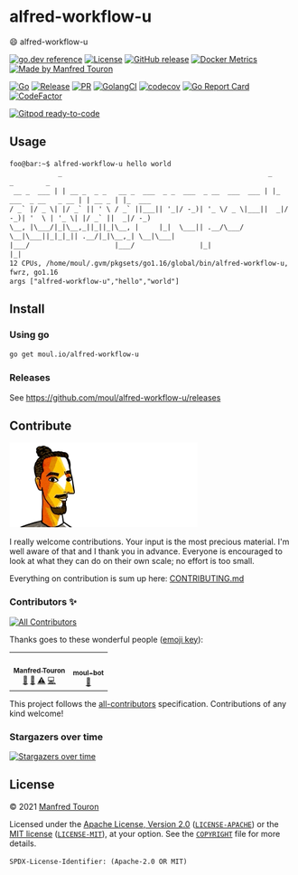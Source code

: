 # alfred-workflow-u

:smile: alfred-workflow-u

[![go.dev reference](https://img.shields.io/badge/go.dev-reference-007d9c?logo=go&logoColor=white)](https://pkg.go.dev/moul.io/alfred-workflow-u)
[![License](https://img.shields.io/badge/license-Apache--2.0%20%2F%20MIT-%2397ca00.svg)](https://github.com/moul/alfred-workflow-u/blob/master/COPYRIGHT)
[![GitHub release](https://img.shields.io/github/release/moul/alfred-workflow-u.svg)](https://github.com/moul/alfred-workflow-u/releases)
[![Docker Metrics](https://images.microbadger.com/badges/image/moul/alfred-workflow-u.svg)](https://microbadger.com/images/moul/alfred-workflow-u)
[![Made by Manfred Touron](https://img.shields.io/badge/made%20by-Manfred%20Touron-blue.svg?style=flat)](https://manfred.life/)

[![Go](https://github.com/moul/alfred-workflow-u/workflows/Go/badge.svg)](https://github.com/moul/alfred-workflow-u/actions?query=workflow%3AGo)
[![Release](https://github.com/moul/alfred-workflow-u/workflows/Release/badge.svg)](https://github.com/moul/alfred-workflow-u/actions?query=workflow%3ARelease)
[![PR](https://github.com/moul/alfred-workflow-u/workflows/PR/badge.svg)](https://github.com/moul/alfred-workflow-u/actions?query=workflow%3APR)
[![GolangCI](https://golangci.com/badges/github.com/moul/alfred-workflow-u.svg)](https://golangci.com/r/github.com/moul/alfred-workflow-u)
[![codecov](https://codecov.io/gh/moul/alfred-workflow-u/branch/master/graph/badge.svg)](https://codecov.io/gh/moul/alfred-workflow-u)
[![Go Report Card](https://goreportcard.com/badge/moul.io/alfred-workflow-u)](https://goreportcard.com/report/moul.io/alfred-workflow-u)
[![CodeFactor](https://www.codefactor.io/repository/github/moul/alfred-workflow-u/badge)](https://www.codefactor.io/repository/github/moul/alfred-workflow-u)

[![Gitpod ready-to-code](https://img.shields.io/badge/Gitpod-ready--to--code-blue?logo=gitpod)](https://gitpod.io/#https://github.com/moul/alfred-workflow-u)

## Usage

[embedmd]:# (.tmp/usage.txt console)
```console
foo@bar:~$ alfred-workflow-u hello world
            _                                                   _                      _        _
 __ _  ___ | | __ _  _ _   __ _  ___  _ _  ___  _ __  ___  ___ | |_  ___  _ __   _ __ | | __ _ | |_  ___
/ _` |/ _ \| |/ _` || ' \ / _` ||___|| '_|/ -_)| '_ \/ _ \|___||  _|/ -_)| '  \ | '_ \| |/ _` ||  _|/ -_)
\__, |\___/|_|\__,_||_||_|\__, |     |_|  \___|| .__/\___/      \__|\___||_|_|_|| .__/|_|\__,_| \__|\___|
|___/                     |___/                |_|                              |_|
12 CPUs, /home/moul/.gvm/pkgsets/go1.16/global/bin/alfred-workflow-u, fwrz, go1.16
args ["alfred-workflow-u","hello","world"]
```

## Install

### Using go

```sh
go get moul.io/alfred-workflow-u
```

### Releases

See https://github.com/moul/alfred-workflow-u/releases

## Contribute

![Contribute <3](https://raw.githubusercontent.com/moul/moul/master/contribute.gif)

I really welcome contributions.
Your input is the most precious material.
I'm well aware of that and I thank you in advance.
Everyone is encouraged to look at what they can do on their own scale;
no effort is too small.

Everything on contribution is sum up here: [CONTRIBUTING.md](./CONTRIBUTING.md)

### Contributors ✨

<!-- ALL-CONTRIBUTORS-BADGE:START - Do not remove or modify this section -->
[![All Contributors](https://img.shields.io/badge/all_contributors-2-orange.svg)](#contributors)
<!-- ALL-CONTRIBUTORS-BADGE:END -->

Thanks goes to these wonderful people ([emoji key](https://allcontributors.org/docs/en/emoji-key)):

<!-- ALL-CONTRIBUTORS-LIST:START - Do not remove or modify this section -->
<!-- prettier-ignore-start -->
<!-- markdownlint-disable -->
<table>
  <tr>
    <td align="center"><a href="http://manfred.life"><img src="https://avatars1.githubusercontent.com/u/94029?v=4" width="100px;" alt=""/><br /><sub><b>Manfred Touron</b></sub></a><br /><a href="#maintenance-moul" title="Maintenance">🚧</a> <a href="https://github.com/moul/alfred-workflow-u/commits?author=moul" title="Documentation">📖</a> <a href="https://github.com/moul/alfred-workflow-u/commits?author=moul" title="Tests">⚠️</a> <a href="https://github.com/moul/alfred-workflow-u/commits?author=moul" title="Code">💻</a></td>
    <td align="center"><a href="https://manfred.life/moul-bot"><img src="https://avatars1.githubusercontent.com/u/41326314?v=4" width="100px;" alt=""/><br /><sub><b>moul-bot</b></sub></a><br /><a href="#maintenance-moul-bot" title="Maintenance">🚧</a></td>
  </tr>
</table>

<!-- markdownlint-enable -->
<!-- prettier-ignore-end -->
<!-- ALL-CONTRIBUTORS-LIST:END -->

This project follows the [all-contributors](https://github.com/all-contributors/all-contributors)
specification. Contributions of any kind welcome!

### Stargazers over time

[![Stargazers over time](https://starchart.cc/moul/alfred-workflow-u.svg)](https://starchart.cc/moul/alfred-workflow-u)

## License

© 2021   [Manfred Touron](https://manfred.life)

Licensed under the [Apache License, Version 2.0](https://www.apache.org/licenses/LICENSE-2.0)
([`LICENSE-APACHE`](LICENSE-APACHE)) or the [MIT license](https://opensource.org/licenses/MIT)
([`LICENSE-MIT`](LICENSE-MIT)), at your option.
See the [`COPYRIGHT`](COPYRIGHT) file for more details.

`SPDX-License-Identifier: (Apache-2.0 OR MIT)`
